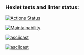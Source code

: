 ### Hexlet tests and linter status:

[![Actions Status](https://github.com/ilrosch/php-project-45/actions/workflows/hexlet-check.yml/badge.svg)](https://github.com/ilrosch/php-project-45/actions)

[![Maintainability](https://api.codeclimate.com/v1/badges/c33f02cf00dafc871f2b/maintainability)](https://codeclimate.com/github/ilrosch/php-project-45/maintainability)

[![asciicast](https://asciinema.org/a/DuzpAdHx0ZOq0BS5OXV7uV1RQ.svg)](https://asciinema.org/a/DuzpAdHx0ZOq0BS5OXV7uV1RQ)

[![asciicast](https://asciinema.org/a/kOMSYl2ryALz0lDTSY0zs71wI.svg)](https://asciinema.org/a/kOMSYl2ryALz0lDTSY0zs71wI)
